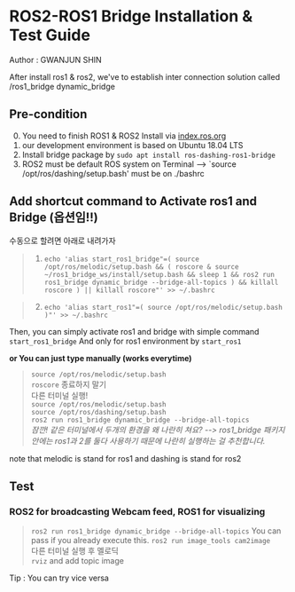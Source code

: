 # ROS2-ROS1 Bridge Installation & Test Guide
Author : GWANJUN SHIN

After install ros1 & ros2, we've to establish inter connection solution called /ros1_bridge dynamic_bridge



## Pre-condition 
0. You need to finish ROS1 & ROS2 Install via [index.ros.org](https://index.ros.org/doc/ros2/Installation/Dashing/Linux-Install-Debians/)
1. our development environment is based on Ubuntu 18.04 LTS
2. Install bridge package by `sudo apt install ros-dashing-ros1-bridge`
3. ROS2 must be default ROS system on Terminal --> `source /opt/ros/dashing/setup.bash' must be on ./bashrc

## Add shortcut command to Activate ros1 and Bridge (옵션임!!)

수동으로 할려면 아래로 내려가자

> 1. `echo 'alias start_ros1_bridge"=( source /opt/ros/melodic/setup.bash && ( roscore & source ~/ros1_bridge_ws/install/setup.bash && sleep 1 && ros2 run ros1_bridge dynamic_bridge --bridge-all-topics ) && killall roscore ) || killall roscore"' >> ~/.bashrc `   
   
> 2. ` echo 'alias start_ros1"=( source /opt/ros/melodic/setup.bash )"' >> ~/.bashrc `   

Then, you can simply activate ros1 and bridge with simple command `start_ros1_bridge` 
And only for ros1 environment by `start_ros1`


__or You can just type manually (works everytime)__
> `source /opt/ros/melodic/setup.bash `   
> `roscore`   종료하지 말기   
> 다른 터미널 실행!   
> `source /opt/ros/melodic/setup.bash `    
> `source /opt/ros/dashing/setup.bash`          
> `ros2 run ros1_bridge dynamic_bridge --bridge-all-topics`      
 _잠깐! 같은 터미널에서 두개의 환경을 왜 나란히 쳐요? --> ros1_bridge 패키지 안에는 ros1과 2를 둘다 사용하기 때문에 나란히 실행하는 걸 추천합니다._
 

note that melodic is stand for ros1 and dashing is stand for ros2


## Test
### ROS2 for broadcasting Webcam feed, ROS1 for visualizing
> `ros2 run ros1_bridge dynamic_bridge --bridge-all-topics`    You can pass if you already execute this.
> `ros2 run image_tools cam2image`   
> 다른 터미널 실행 후 멜로딕    
> `rviz` and add topic image

Tip : You can try vice versa

